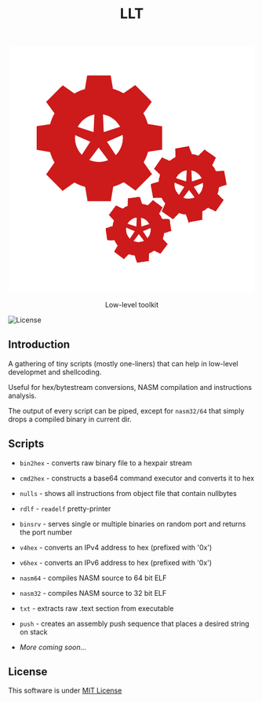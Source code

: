 <h1 align="center"> LLT </h1> <br>

<p align="center">
  <a>
    <img alt="LLT" src="LLT.png">
  </a>
</p>

<p align="center">
  Low-level toolkit
</p>

![License](https://img.shields.io/badge/License-MIT-purple.svg?longCache=true&style=flat-square)   

## Introduction
A gathering of tiny scripts (mostly one-liners) that can help in low-level
developmet and shellcoding. 

Useful for hex/bytestream conversions, NASM compilation and instructions analysis.

The output of every script can be piped, except for `nasm32/64` that simply drops a compiled binary in current dir.

## Scripts

* `bin2hex` - converts raw binary file to a hexpair stream

* `cmd2hex` - constructs a base64 command executor and converts it to hex

* `nulls` - shows all instructions from object file that contain nullbytes 

* `rdlf` - `readelf` pretty-printer

* `binsrv` - serves single or multiple binaries on random port and returns the port number

* `v4hex` - converts an IPv4 address to hex (prefixed with '0x')

* `v6hex` - converts an IPv6 address to hex (prefixed with '0x')

 * `nasm64` - compiles NASM source to 64 bit ELF

 * `nasm32` - compiles NASM source to 32 bit ELF

 * `txt` - extracts raw .text section from executable

 * `push` - creates an assembly push sequence that places a desired string on stack
* _More coming soon..._


## License
This software is under [MIT License](https://en.wikipedia.org/wiki/MIT_License)


